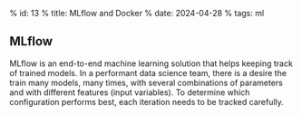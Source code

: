 % id: 13
% title: MLflow and Docker
% date: 2024-04-28
% tags: ml

## MLflow

MLflow is an end-to-end machine learning solution that helps keeping track of trained models. In a performant data science team, there is a desire the train many models, many times, with several combinations of parameters and with different features (input variables). To determine which configuration performs best, each iteration needs to be tracked carefully.
